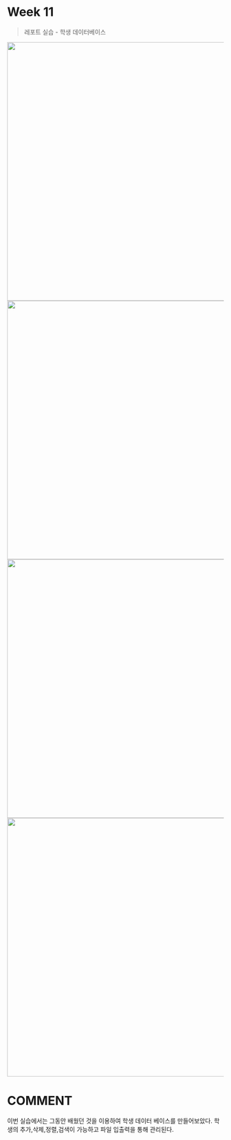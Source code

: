 # Week 11

> 레포트 실습 - 학생 데이터베이스

<img width ="600px" src="https://user-images.githubusercontent.com/13483945/58364352-2c2d6700-7eee-11e9-891e-71c1720d8386.PNG" >



<img width="600px" src="https://user-images.githubusercontent.com/13483945/58364365-58e17e80-7eee-11e9-952e-16677bbb6fa5.PNG" >


<img width="600px" src="https://user-images.githubusercontent.com/13483945/58364369-60a12300-7eee-11e9-8e76-a3fb4cb69688.PNG" >


<img width="600px" src="https://user-images.githubusercontent.com/13483945/58364371-672f9a80-7eee-11e9-8c6d-5b0f9ae0b7d9.PNG" >




# COMMENT

이번 실습에서는 그동안 배웠던 것을 이용하여 학생 데이터 베이스를 만들어보았다. 학생의 추가,삭제,정렬,검색이 가능하고 파일 입출력을 통해 관리된다.
